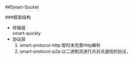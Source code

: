 ##Smart-Socket

###框架结构
- 传输层  
	smart-quickly
- 协议层  
	1. smart-protocol-http:暂时未完善Http解析  
	2. smart-protocol-p2p:以二进制流进行点对点通信的协议，
